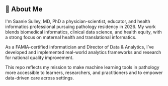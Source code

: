 ## 👋 About Me

I'm Saanie Sulley, MD, PhD a physician-scientist, educator, and health informatics professional pursuing pathology residency in 2026. My work blends biomedical informatics, clinical data science, and health equity, with a strong focus on maternal health and translational informatics.

As a FAMIA-certified informatician and Director of Data & Analytics, I’ve developed and implemented real-world analytics frameworks and research for national quality improvement.

This repo reflects my mission to make machine learning tools in pathology more accessible to learners, researchers, and practitioners and to empower data-driven care across settings.
